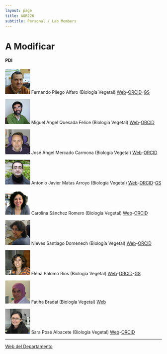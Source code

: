 ```yaml
---
layout: page
title: AGR226
subtitle: Personal / Lab Members
---
```


# A Modificar
#### PDI

![Fernando](/fotos/fernando.jpg) Fernando Pliego Alfaro (Biología Vegetal) [Web](https://www.uma.es/departamento-de-biologia-vegetal-botanica-y-fisiologia-vegetal/info/71741/fernando-pliego-alfaro/)-[ORCID](http://orcid.org/0000-0001-8176-072X)-[GS](https://scholar.google.es/citations?user=ofaUQdQAAAAJ&hl=es)

![Miguel Ángel](/fotos/MigueA.JPG) Miguel Ángel Quesada Felice (Biología Vegetal) [Web](https://www.uma.es/departamento-de-biologia-vegetal-botanica-y-fisiologia-vegetal/info/49948/miguel-angel-quesada-felice-dpto-bioveg/)-[ORCID](http://orcid.org/0000-0002-1720-4005)

![José Ángel](/fotos/jose-angel.jpg) José Ángel Mercado Carmona (Biología Vegetal) [Web](https://www.uma.es/departamento-de-biologia-vegetal-botanica-y-fisiologia-vegetal/info/71743/jose-angel-mercado-carmona/)-[ORCID](http://orcid.org/0000-0003-4351-6261)

![Antonio](/fotos/antonio.jpg) Antonio Javier Matas Arroyo (Biología Vegetal) [Web](http://goo.gl/rwRLGT)-[ORCID](http://orcid.org/0000-0003-4348-3930)-[GS](https://scholar.google.es/citations?user=oGQLLGoAAAAJ)

![Carolina](/fotos/Carolina.JPG) Carolina Sánchez Romero (Biología Vegetal) [Web](https://www.uma.es/departamento-de-biologia-vegetal-botanica-y-fisiologia-vegetal/info/71747/carolina-sanchez-romero/?set_language=en)-[ORCID](http://orcid.org/0000-0001-6727-1022)

![Nieves](/fotos/nievess.JPG) Nieves Santiago Domenech (Biología Vegetal) [Web](https://www.uma.es/departamento-de-biologia-vegetal-botanica-y-fisiologia-vegetal/info/50257/personal-administracion-dpto-bioveg/)-[ORCID](http://orcid.org/0000-0003-2319-1607)

![Elena](/fotos/elena.jpg) Elena Palomo Rios (Biología Vegetal) [Web](https://duma.uma.es/duma/buscador/persona/4ef824af-3379-434f-bfda-f85dd09bbe14/)-[ORCID](http://orcid.org/0000-0002-4538-6037)-[GS](https://scholar.google.es/citations?user=8VFe4IYAAAAJ&hl=es)

![Fatiha](/fotos/fatiha.jpg) Fatiha Bradai (Biología Vegetal) [Web](https://www.uma.es/departamento-de-biologia-vegetal-botanica-y-fisiologia-vegetal/info/76793/fatiha-bradai/)

![Sara](/fotos/sarita.JPG) Sara Posé Albacete (Biología Vegetal) [Web](https://duma.uma.es/duma/buscador/persona/6d5bf3d2-1e9e-4bac-b095-3868fcd028f8/)-[ORCID](http://orcid.org/0000-0002-8295-3088)

---

[Web del Departamento](https://www.uma.es/departamento-de-biologia-vegetal-botanica-y-fisiologia-vegetal/info/50092/mejora-y-biotecnologia-de-especies-hortofruticolas-dpto-bioveg/?set_language=en)

